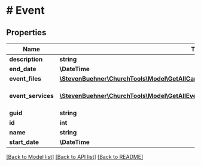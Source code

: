 # # Event

## Properties

Name | Type | Description | Notes
------------ | ------------- | ------------- | -------------
**description** | **string** |  | [optional]
**end_date** | **\DateTime** |  | [optional]
**event_files** | [**\StevenBuehner\ChurchTools\Model\GetAllCampuses200ResponseDataInnerBanner[]**](GetAllCampuses200ResponseDataInnerBanner.md) |  | [optional]
**event_services** | [**\StevenBuehner\ChurchTools\Model\GetAllEvents200ResponseDataInnerEventServicesInner[]**](GetAllEvents200ResponseDataInnerEventServicesInner.md) | to include set query-param &#x60;include&#x3D;eventServices&#x60; | [optional]
**guid** | **string** |  | [optional]
**id** | **int** |  | [optional]
**name** | **string** |  | [optional]
**start_date** | **\DateTime** |  | [optional]

[[Back to Model list]](../../README.md#models) [[Back to API list]](../../README.md#endpoints) [[Back to README]](../../README.md)
